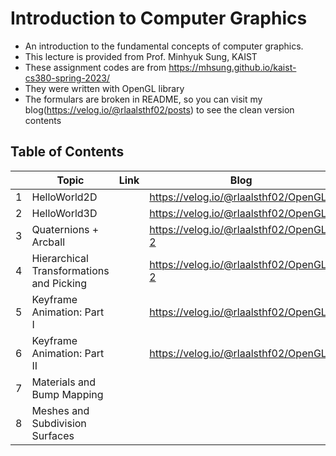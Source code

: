 # Introduction to Computer Graphics

- An introduction to the fundamental concepts of computer graphics.
- This lecture is provided from Prof. Minhyuk Sung, KAIST
- These assignment codes are from https://mhsung.github.io/kaist-cs380-spring-2023/
- They were written with OpenGL library
- The formulars are broken in README, so you can visit my blog(https://velog.io/@rlaalsthf02/posts) to see the clean version contents

## Table of Contents
|  | Topic | Link | Blog |
| --- | --- | --- | --- |
| 1 | HelloWorld2D |  | https://velog.io/@rlaalsthf02/OpenGL |
| 2 | HelloWorld3D |  | https://velog.io/@rlaalsthf02/OpenGL |
| 3 | Quaternions + Arcball |  | https://velog.io/@rlaalsthf02/OpenGL-2  |
| 4 | Hierarchical Transformations and Picking |  | https://velog.io/@rlaalsthf02/OpenGL-2 |
| 5 | Keyframe Animation: Part I |  |  https://velog.io/@rlaalsthf02/OpenGL3 |
| 6 | Keyframe Animation: Part II |  |  https://velog.io/@rlaalsthf02/OpenGL3 |
| 7 | Materials and Bump Mapping |  |   |
| 8 | Meshes and Subdivision Surfaces |  |   |